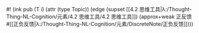 #! (ink pub (T i) (attr (type Topic)) (edge (supset [[4.2 思维工具|λ:/Thought-Thing-NL-Cognition/元素/4.2 思维工具/4.2 思维工具]]) (approx+weak 正反馈#[[正负反馈|λ:/Thought-Thing-NL-Cognition/元素/DiscreteNote/正负反馈]])))
